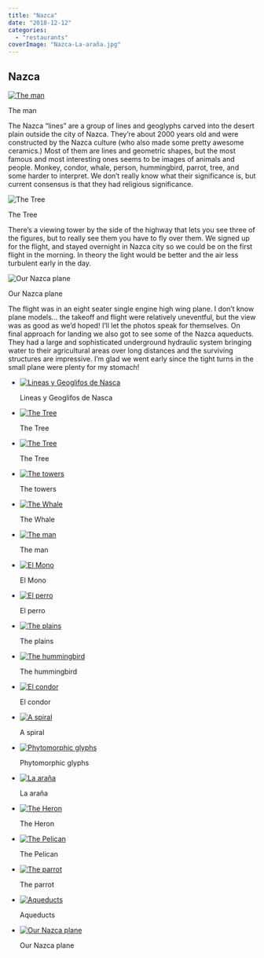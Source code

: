 ```yaml
---
title: "Nazca"
date: "2018-12-12"
categories: 
  - "restaurants"
coverImage: "Nazca-La-araña.jpg"
---
```


## Nazca

[![The man](images/Nazca-The-man-236x300.jpg)](images/Nazca-The-man.jpg)

The man

The Nazca “lines” are a group of lines and geoglyphs carved into the desert plain outside the city of Nazca. They’re about 2000 years old and were constructed by the Nazca culture (who also made some pretty awesome ceramics.) Most of them are lines and geometric shapes, but the most famous and most interesting ones seems to be images of animals and people. Monkey, condor, whale, person, hummingbird, parrot, tree, and some harder to interpret. We don’t really know what their significance is, but current consensus is that they had religious significance.

![The Tree](images/Nazca-The-Tree-300x200.jpg)

The Tree

There’s a viewing tower by the side of the highway that lets you see three of the figures, but to really see them you have to fly over them. We signed up for the flight, and stayed overnight in Nazca city so we could be on the first flight in the morning. In theory the light would be better and the air less turbulent early in the day.

![Our Nazca plane](images/Nazca-Charles-and-Debbie-300x264.jpg)

Our Nazca plane

The flight was in an eight seater single engine high wing plane. I don’t know plane models… the takeoff and flight were relatively uneventful, but the view was as good as we’d hoped! I’ll let the photos speak for themselves. On final approach for landing we also got to see some of the Nazca aqueducts. They had a large and sophisticated underground hydraulic system bringing water to their agricultural areas over long distances and the surviving structures are impressive. I’m glad we went early since the tight turns in the small plane were plenty for my stomach!

- [![Lineas y Geoglifos de Nasca](images/Nazca-Lineas-y-Geoglifos-de-Nasca-1024x683.jpg)](images/Nazca-Lineas-y-Geoglifos-de-Nasca-1024x683.jpg)
    
    Lineas y Geoglifos de Nasca
    
- [![The Tree](images/Nazca-The-Tree-1024x683.jpg)](images/Nazca-The-Tree-1024x683.jpg)
    
    The Tree
    
- [![The Tree](images/Nazca-The-Tree-2-1024x683.jpg)](images/Nazca-The-Tree-2-1024x683.jpg)
    
    The Tree
    
- [![The towers](images/Nazca-The-towers-1024x814.jpg)](images/Nazca-The-towers-1024x814.jpg)
    
    The towers
    
- [![The Whale](images/Nazca-The-Whale-1024x811.jpg)](images/Nazca-The-Whale-1024x811.jpg)
    
    The Whale
    
- [![The man](images/Nazca-The-man-806x1024.jpg)](images/Nazca-The-man-806x1024.jpg)
    
    The man
    
- [![El Mono](images/Nazca-El-Mono-1024x697.jpg)](images/Nazca-El-Mono-1024x697.jpg)
    
    El Mono
    
- [![El perro](images/Nazca-El-perro-1024x762.jpg)](images/Nazca-El-perro-1024x762.jpg)
    
    El perro
    
- [![The plains](images/Nazca-The-plains-1024x683.jpg)](images/Nazca-The-plains-1024x683.jpg)
    
    The plains
    
- [![The hummingbird](images/Nazca-The-hummingbird-1024x763.jpg)](images/Nazca-The-hummingbird-1024x763.jpg)
    
    The hummingbird
    
- [![El condor](images/Nazca-El-condor-1024x953.jpg)](images/Nazca-El-condor-1024x953.jpg)
    
    El condor
    
- [![A spiral](images/Nazca-A-spiral-1024x683.jpg)](images/Nazca-A-spiral-1024x683.jpg)
    
    A spiral
    
- [![Phytomorphic glyphs](images/Nazca-Phytomorphic-glyphs-871x1024.jpg)](images/Nazca-Phytomorphic-glyphs-871x1024.jpg)
    
    Phytomorphic glyphs
    
- [![La araña](images/Nazca-La-araña-1024x640.jpg)](images/Nazca-La-araña-1024x640.jpg)
    
    La araña
    
- [![The Heron](images/Nazca-The-Heron-1024x683.jpg)](images/Nazca-The-Heron-1024x683.jpg)
    
    The Heron
    
- [![The Pelican](images/Nazca-The-Pelican-1024x683.jpg)](images/Nazca-The-Pelican-1024x683.jpg)
    
    The Pelican
    
- [![The parrot](images/Nazca-The-parrot-1024x875.jpg)](images/Nazca-The-parrot-1024x875.jpg)
    
    The parrot
    
- [![Aqueducts](images/Nazca-Aqueducts-1024x579.jpg)](images/Nazca-Aqueducts-1024x579.jpg)
    
    Aqueducts
    
- [![Our Nazca plane](images/Nazca-Charles-and-Debbie-1024x900.jpg)](images/Nazca-Charles-and-Debbie-1024x900.jpg)
    
    Our Nazca plane
